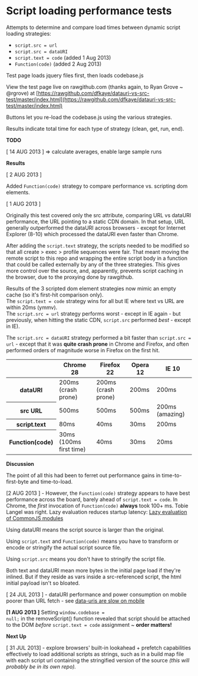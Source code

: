 Script loading performance tests
================================

Attempts to determine and compare load times between dynamic script loading strategies:

+ <code>script.src = url</code>
+ <code>script.src = dataURI</code>
+ <code>script.text = code</code> (added 1 Aug 2013)
+ <code>Function(code)</code> (added 2 Aug 2013)

Test page loads jquery files first, then loads codebase.js 

View the test page live on rawgithub.com (thanks again, to Ryan Grove ~ @rgrove) at 
[https://rawgithub.com/dfkaye/datauri-vs-src-test/master/index.html](https://rawgithub.com/dfkaye/datauri-vs-src-test/master/index.html)

Buttons let you re-load the codebase.js using the various strategies.

Results indicate total time for each type of strategy (clean, get, run, end).


__TODO__ 

[ 14 AUG 2013 ] => calculate averages, enable large sample runs


__Results__

[ 2 AUG 2013 ]

Added <code>Function(code)</code> strategy to compare performance vs. scripting dom elements.

[ 1 AUG 2013 ] 

Originally this test covered only the src attribute, comparing URL vs dataURI performance, the URL 
pointing to a static CDN domain.  In that setup, URL generally outperformed the dataURI across 
browsers - except for Internet Explorer (8-10) which processed the dataURI even faster than Chrome.

After adding the <code>script.text</code> strategy, the scripts needed to be modified so that all create > exec >
profile sequences were fair.  That meant moving the remote script to this repo and wrapping the entire 
script body in a function that could be called externally by any of the three strategies.  This gives 
more control over the source, and, apparently, prevents script caching in the browser, due to the 
proxying done by rawgithub.

Results of the 3 scripted dom element strategies now mimic an empty cache (so it's first-hit comparison only).  
The <code>script.text = code</code> strategy wins for all but IE where text vs URL are within 20ms (ymmv).  
The <code>script.src = url</code> strategy performs worst - except in IE again - but previously, when hitting 
the static CDN, <code>script.src</code> performed *best* - except in IE).  

The <code>script.src = dataURI</code> strategy performed a bit faster than <code>script.src = url</code> - 
except that it was __quite crash prone__ in Chrome and Firefox, and often performed orders of magnitude worse in 
Firefox on the first hit.

<table>
  <thead>
    <tr>
      <th></th>
      <th>Chrome 28</th>
      <th>Firefox 22</th>
      <th>Opera 12</th>
      <th>IE 10</th>
    </tr>
  </thead>
  <tbody>
    <tr>
      <th>dataURI</th>
      <td>200ms (crash prone)</td>
      <td>200ms (crash prone)</td>
      <td>200ms</td>
      <td>200ms</td>      
    </tr>    
    <tr>
      <th>src URL</th>
      <td>500ms</td>
      <td>500ms</td>
      <td>500ms</td>
      <td>200ms (amazing)</td>      
    </tr>
    <tr>
      <th>script.text</th>
      <td>80ms</td>
      <td>40ms</td>
      <td>30ms</td>
      <td>200ms</td>      
    </tr>    
    <tr>
      <th>Function(code)</th>
      <td>30ms (100ms first time)</td>
      <td>40ms</td>
      <td>30ms</td>
      <td>20ms</td>      
    </tr>    
  </tbody>
</table>


__Discussion__

The point of all this had been to ferret out performance gains in time-to-first-byte and time-to-load.

[2 AUG 2013 ] - However, the <code>Function(code)</code> strategy appears to have best performance 
across the board, barely ahead of <code>script.text = code</code>.  In Chrome, the *first* invocation 
of <code>Function(code)</code> __always__ took 100+ ms.  Tobie Langel was right. Lazy evaluation reduces 
startup latency: [Lazy evaluation of CommonJS modules](http://calendar.perfplanet.com/2011/lazy-evaluation-of-commonjs-modules/)


Using dataURI means the script source is larger than the original.

Using <code>script.text</code> and <code>Function(code)</code> means you have to transform or encode 
or stringify the actual script source file.

Using <code>script.src</code> means you don't have to stringify the script file.

Both text and dataURI mean more bytes in the initial page load if they're inlined.
But if they reside as vars inside a src-referenced script, the html initial payload isn't so bloated.

[ 24 JUL 2013 ] - dataURI performance and power consumption on mobile poorer than URL fetch - 
see [data-uris are slow on mobile](http://www.mobify.com/blog/data-uris-are-slow-on-mobile/)


__[1 AUG 2013 ]__
Setting <code>window.codebase = null;</code> in the removeScript() function revealed that script should be 
attached to the DOM *before* <code>script.text = code</code> assignment ~ __order matters!__

__Next Up__

[ 31 JUL 2013] - explore browsers' built-in lookahead + prefetch capabilities effectively to 
load additional scripts as strings, such as in a build map file with each script url containing the
stringified version of the source *(this will probably be in its own repo).*
